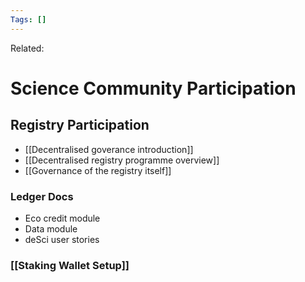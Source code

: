 ```yaml
---
Tags: []
---
```

Related: 
# Science Community Participation

## Registry Participation
- [[Decentralised goverance introduction]]
- [[Decentralised registry programme overview]]
- [[Governance of the registry itself]]


### Ledger Docs
- Eco credit module
- Data module
- deSci user stories


### [[Staking Wallet Setup]]